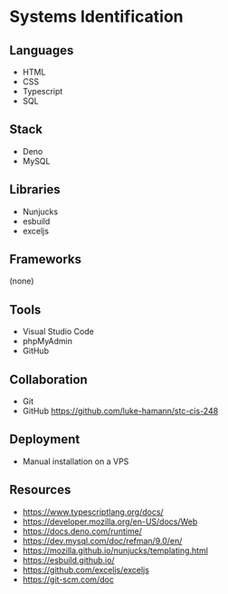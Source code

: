 # Systems Identification

## Languages

- HTML
- CSS
- Typescript
- SQL

## Stack

- Deno
- MySQL

## Libraries

- Nunjucks
- esbuild
- exceljs

## Frameworks

(none)

## Tools

- Visual Studio Code
- phpMyAdmin
- GitHub

## Collaboration

- Git
- GitHub <https://github.com/luke-hamann/stc-cis-248>

## Deployment

- Manual installation on a VPS

## Resources

- <https://www.typescriptlang.org/docs/>
- <https://developer.mozilla.org/en-US/docs/Web>
- <https://docs.deno.com/runtime/>
- <https://dev.mysql.com/doc/refman/9.0/en/>
- <https://mozilla.github.io/nunjucks/templating.html>
- <https://esbuild.github.io/>
- <https://github.com/exceljs/exceljs>
- <https://git-scm.com/doc>
